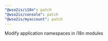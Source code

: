 ```yaml
---
"@wso2is/i18n": patch
"@wso2is/console": patch
"@wso2is/myaccount": patch
---
```


Modify application namespaces in i18n modules
